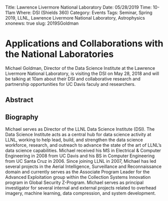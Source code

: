 Title: Lawrence Livermore National Laboratory
Date: 05/28/2019
Time: 10-11am
Where: DSI (Shields 360)
Category: Events
Tags: Seminar, Spring 2019,  LLNL, Lawrence Livermore National Laboratory, Astrophysics
xnonews: true
slug: 2019SGoldman

# Applications and Collaborations with the National Laboratories

Michael Goldman, Director of the Data Science Institute at the Lawrence Livermore National Laboratory, is visiting the DSI on May 28, 2018 and will be talking at 10am about their DSI and collaborative research and partnership opportunities for UC Davis faculy and researchers.

## Abstract


## Biography

Michael serves as Director of the LLNL Data Science Institute (DSI). The Data Science Institute acts as a central hub for data science activity at LLNL, working to help lead, build, and strengthen the data science workforce, research, and outreach to advance the state of the art of LLNL’s data science capabilities. 
Michael received his MS in Electrical & Computer Engineering in 2008 from UC Davis and his BS in Computer Engineering from UC Santa Cruz in 2006. Since joining LLNL in 2007, Michael has led several projects in the Aerial Intelligence, Surveillance and Reconnaissance domain and currently serves as the Associate Program Leader for the Advanced Exploitation group within the Collection Systems Innovation program in Global Security Z-Program. Michael serves as principal investigator for several internal and external projects related to overhead imagery, machine learning, data compression, and system development. 




